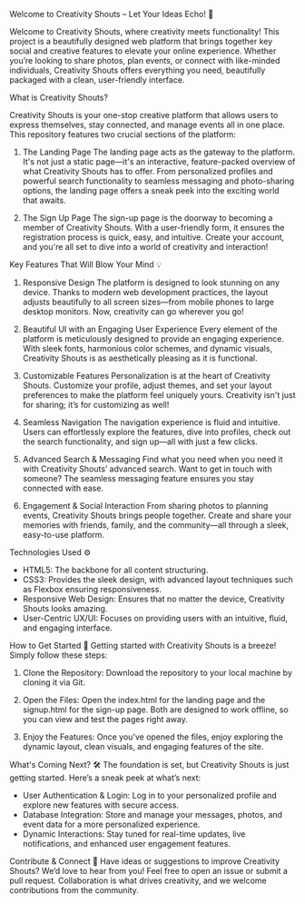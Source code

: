 Welcome to Creativity Shouts – Let Your Ideas Echo! 🚀

Welcome to Creativity Shouts, where creativity meets functionality! This project is a beautifully designed web platform that brings together key social and creative features to elevate your online experience. Whether you’re looking to share photos, plan events, or connect with like-minded individuals, Creativity Shouts offers everything you need, beautifully packaged with a clean, user-friendly interface.

What is Creativity Shouts?

Creativity Shouts is your one-stop creative platform that allows users to express themselves, stay connected, and manage events all in one place. This repository features two crucial sections of the platform:

1. The Landing Page
The landing page acts as the gateway to the platform. It's not just a static page—it's an interactive, feature-packed overview of what Creativity Shouts has to offer. From personalized profiles and powerful search functionality to seamless messaging and photo-sharing options, the landing page offers a sneak peek into the exciting world that awaits.

2. The Sign Up Page
The sign-up page is the doorway to becoming a member of Creativity Shouts. With a user-friendly form, it ensures the registration process is quick, easy, and intuitive. Create your account, and you're all set to dive into a world of creativity and interaction!

Key Features That Will Blow Your Mind 💡
1. Responsive Design
The platform is designed to look stunning on any device. Thanks to modern web development practices, the layout adjusts beautifully to all screen sizes—from mobile phones to large desktop monitors. Now, creativity can go wherever you go!

2. Beautiful UI with an Engaging User Experience
Every element of the platform is meticulously designed to provide an engaging experience. With sleek fonts, harmonious color schemes, and dynamic visuals, Creativity Shouts is as aesthetically pleasing as it is functional.

3. Customizable Features
Personalization is at the heart of Creativity Shouts. Customize your profile, adjust themes, and set your layout preferences to make the platform feel uniquely yours. Creativity isn't just for sharing; it’s for customizing as well!

4. Seamless Navigation
The navigation experience is fluid and intuitive. Users can effortlessly explore the features, dive into profiles, check out the search functionality, and sign up—all with just a few clicks.

5. Advanced Search & Messaging
Find what you need when you need it with Creativity Shouts’ advanced search. Want to get in touch with someone? The seamless messaging feature ensures you stay connected with ease.

6. Engagement & Social Interaction
From sharing photos to planning events, Creativity Shouts brings people together. Create and share your memories with friends, family, and the community—all through a sleek, easy-to-use platform.

Technologies Used ⚙️
* HTML5: The backbone for all content structuring.
* CSS3: Provides the sleek design, with advanced layout techniques such as Flexbox ensuring responsiveness.
* Responsive Web Design: Ensures that no matter the device, Creativity Shouts looks amazing.
* User-Centric UX/UI: Focuses on providing users with an intuitive, fluid, and engaging interface.

How to Get Started 🚀
Getting started with Creativity Shouts is a breeze! Simply follow these steps:

1. Clone the Repository:
Download the repository to your local machine by cloning it via Git.

2. Open the Files:
Open the index.html for the landing page and the signup.html for the sign-up page. Both are designed to work offline, so you can view and test the pages right away.

3. Enjoy the Features:
Once you’ve opened the files, enjoy exploring the dynamic layout, clean visuals, and engaging features of the site.

What's Coming Next? 🛠️
The foundation is set, but Creativity Shouts is just getting started. Here’s a sneak peek at what’s next:

* User Authentication & Login: Log in to your personalized profile and explore new features with secure access.
* Database Integration: Store and manage your messages, photos, and event data for a more personalized experience.
* Dynamic Interactions: Stay tuned for real-time updates, live notifications, and enhanced user engagement features.

Contribute & Connect 🤝
Have ideas or suggestions to improve Creativity Shouts? We’d love to hear from you! Feel free to open an issue or submit a pull request. Collaboration is what drives creativity, and we welcome contributions from the community.
